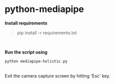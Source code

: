 # python-mediapipe


**Install requirements**

>pip install -r requirements.txt

<br>

**Run the script using**
<br>

`python mediapipe-holistic.py`

<br/>
Exit the camera capture screen by hitting 'Esc' key.


